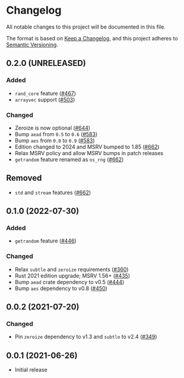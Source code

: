 # Changelog
All notable changes to this project will be documented in this file.

The format is based on [Keep a Changelog](https://keepachangelog.com/en/1.0.0/),
and this project adheres to [Semantic Versioning](https://semver.org/spec/v2.0.0.html).

## 0.2.0 (UNRELEASED)
### Added
- `rand_core` feature ([#467])
- `arrayvec` support ([#503])

### Changed
- Zeroize is now optional ([#644])
- Bump `aead` from `0.5` to `0.6` ([#583])
- Bump `aes` from `0.8` to `0.9` ([#583])
- Edition changed to 2024 and MSRV bumped to 1.85 ([#662])
- Relax MSRV policy and allow MSRV bumps in patch releases
- `getrandom` feature renamed as `os_rng` ([#662])

## Removed
- `std` and `stream` features ([#662])

[#467]: https://github.com/RustCrypto/AEADs/pull/467
[#503]: https://github.com/RustCrypto/AEADs/pull/503
[#583]: https://github.com/RustCrypto/AEADs/pull/583
[#644]: https://github.com/RustCrypto/AEADs/pull/644
[#662]: https://github.com/RustCrypto/AEADs/pull/662

## 0.1.0 (2022-07-30)
### Added
- `getrandom` feature ([#446])

### Changed
- Relax `subtle` and `zeroize` requirements ([#360])
- Rust 2021 edition upgrade; MSRV 1.56+ ([#435])
- Bump `aead` crate dependency to v0.5 ([#444])
- Bump `aes` dependency to v0.8 ([#450])

[#360]: https://github.com/RustCrypto/AEADs/pull/360
[#435]: https://github.com/RustCrypto/AEADs/pull/435
[#444]: https://github.com/RustCrypto/AEADs/pull/444
[#446]: https://github.com/RustCrypto/AEADs/pull/446
[#450]: https://github.com/RustCrypto/AEADs/pull/450

## 0.0.2 (2021-07-20)
### Changed
- Pin `zeroize` dependency to v1.3 and `subtle` to v2.4 ([#349])

[#349]: https://github.com/RustCrypto/AEADs/pull/349

## 0.0.1 (2021-06-26)
- Initial release
